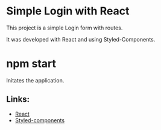 # Simple Login with React

This project is a simple Login form with routes.

It was developed with React and using Styled-Components.

# npm start
Initates the application.

## Links:
- [React](https://github.com/facebook/create-react-app)
- [Styled-components](https://github.com/styled-components)
